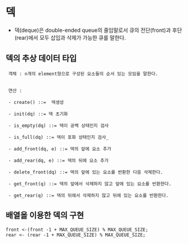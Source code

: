 # 덱

- 덱(deque)은 double-ended queue의 줄임말로서 큐의 전단(front)과 후단(rear)에서 모두 삽입과 삭제가 가능한 큐를 말한다.


## 덱의 추상 데이터 타입

     객체 : n개의 element형으로 구성된 요소들의 순서 있는 모임을 말한다.


     연산 :

     - create() ::=  덱생성

     - init(dq) ::= 덱 초기화

     - is_empty(dq) ::= 덱이 공백 상태인지 검사

     - is_full(dq) ::= 덱이 포화 상태인지 검사_

     - add_front(dq, e) ::= 덱의 앞에 요소 추가

     - add_rear(dq, e) ::= 덱의 뒤에 요소 추가

     - delete_front(dq) ::= 덱의 앞에 있는 요소를 반환한 다음 삭제한다.

     - get_front(q) ::= 덱의 앞에서 삭제하지 않고 앞에 있는 요소를 반환한다.

     - get_rear(q) ::= 덱의 뒤에서 삭제하지 않고 뒤에 있는 요소를 반환한다.


## 배열을 이용한 덱의 구현

    front <-(front -1 + MAX_QUEUE_SIZE) % MAX_QUEUE_SIZE;
    rear <- (rear -1 + MAX_QUEUE_SIZE) % MAX_QUEUE_SIZE;

